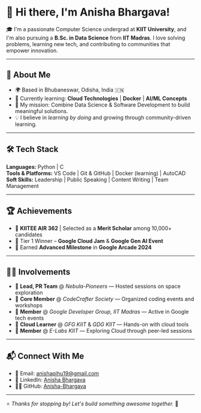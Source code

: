 # 👋 Hi there, I'm Anisha Bhargava!

🎓 I'm a passionate Computer Science undergrad at **KIIT University**, and I'm also pursuing a **B.Sc. in Data Science** from **IIT Madras**. I love solving problems, learning new tech, and contributing to communities that empower innovation.

---

## 🚀 About Me
- 🌍 Based in Bhubaneswar, Odisha, India 🇮🇳
- 🧠 Currently learning: **Cloud Technologies** | **Docker** | **AI/ML Concepts**
- 🎯 My mission: Combine Data Science & Software Development to build meaningful solutions.
- 💡 I believe in *learning by doing* and growing through community-driven learning.

---

## 🛠 Tech Stack

**Languages:** Python | C  
**Tools & Platforms:** VS Code | Git & GitHub | Docker (learning) | AutoCAD  
**Soft Skills:** Leadership | Public Speaking | Content Writing | Team Management

---

## 🏆 Achievements

- 🥇 **KIITEE AIR 362** | Selected as a **Merit Scholar** among 10,000+ candidates
- 🏅 Tier 1 Winner – **Google Cloud Jam** & **Google Gen AI Event**
- 🚀 Earned **Advanced Milestone** in **Google Arcade 2024**

---

## 👩‍💻 Involvements

- 🔹 **Lead, PR Team** @ *Nebula-Pioneers* — Hosted sessions on space exploration
- 🔸 **Core Member** @ *CodeCrafter Society* — Organized coding events and workshops
- 🔹 **Member** @ *Google Developer Group, IIT Madras* — Active in Google tech events
- 🔸 **Cloud Learner** @ *GFG KIIT* & *GDG KIIT* — Hands-on with cloud tools
- 🔹 **Member** @ *E-Labs KIIT* — Exploring Cloud through peer-led sessions

---

## 📬 Connect With Me

- 📧 Email: [anishapihu19@gmail.com](mailto:anishapihu19@gmail.com)
- 🔗 LinkedIn: [Anisha Bhargava](https://www.linkedin.com/in/anisha-bhargava-0224592a9/)
- 🧑‍💻 GitHub: [Anisha-Bhargava](https://github.com/Anisha-Bhargava)

---

⭐ *Thanks for stopping by! Let's build something awesome together.* 🚀
